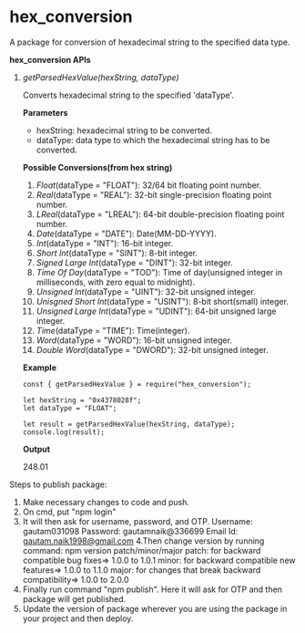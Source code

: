 # hex_conversion

A package for conversion of hexadecimal string to the specified data type.

**hex_conversion APIs**

1. _getParsedHexValue(hexString, dataType)_

   Converts hexadecimal string to the specified 'dataType'.

   **Parameters**

   - hexString: hexadecimal string to be converted.
   - dataType: data type to which the hexadecimal string has to be converted.

   **Possible Conversions(from hex string)**

   1. _Float_(dataType = "FLOAT"): 32/64 bit floating point number.
   2. _Real_(dataType = "REAL"): 32-bit single-precision floating point number.
   3. _LReal_(dataType = "LREAL"): 64-bit double-precision floating point number.
   4. _Date_(dataType = "DATE"): Date(MM-DD-YYYY).
   5. _Int_(dataType = "INT"): 16-bit integer.
   6. _Short Int_(dataType = "SINT"): 8-bit integer.
   7. _Signed Large Int_(dataType = "DINT"): 32-bit integer.
   8. _Time Of Day_(dataType = "TOD"): Time of day(unsigned integer in milliseconds, with zero equal to midnight).
   9. _Unsigned Int_(dataType = "UINT"): 32-bit unsigned integer.
   10. _Unisgned Short Int_(dataType = "USINT"): 8-bit short(small) integer.
   11. _Unsigned Large Int_(dataType = "UDINT"): 64-bit unsigned large integer.
   12. _Time_(dataType = "TIME"): Time(integer).
   13. _Word_(dataType = "WORD"): 16-bit unsigned integer.
   14. _Double Word_(dataType = "DWORD"): 32-bit unsigned integer.

   **Example**

   ```
   const { getParsedHexValue } = require("hex_conversion");

   let hexString = "0x4378028f";
   let dataType = "FLOAT";

   let result = getParsedHexValue(hexString, dataType);
   console.log(result);
   ```

   **Output**

   248.01

Steps to publish package:

1. Make necessary changes to code and push.
2. On cmd, put "npm login"
3. It will then ask for username, password, and OTP.
   Username: gautam031098
   Password: gautamnaik@336699
   Email Id: gautam.naik1998@gmail.com
   4.Then change version by running command: npm version patch/minor/major
   patch: for backward compatible bug fixes=> 1.0.0 to 1.0.1
   minor: for backward compatible new features=> 1.0.0 to 1.1.0
   major: for changes that break backward compatibility=> 1.0.0 to 2.0.0
4. Finally run command "npm publish". Here it will ask for OTP and then package will get published.
5. Update the version of package wherever you are using the package in your project and then deploy.
